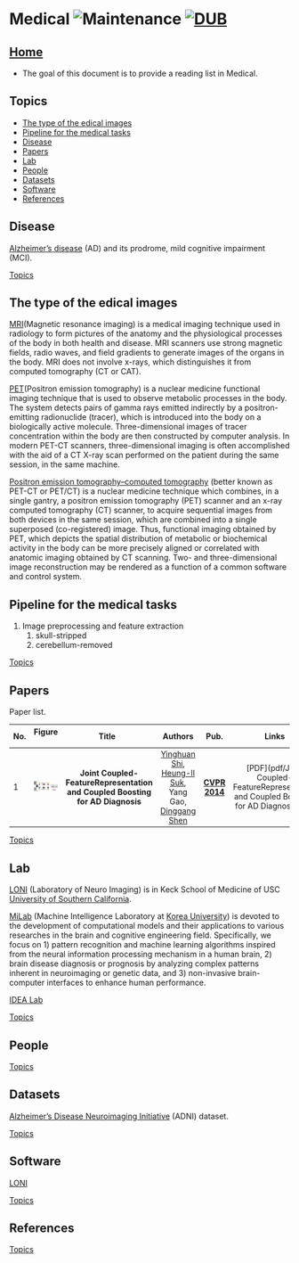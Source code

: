 # Medical ![Maintenance](https://img.shields.io/maintenance/yes/2017.svg) [![DUB](https://img.shields.io/dub/l/vibe-d.svg)](LICENSE)
## [Home](../../README.md)
- The goal of this document is to provide a reading list in Medical.


## Topics
- [The type of the edical images](#the-type-of-the-edical-images)
- [Pipeline for the medical tasks](#pipeline-for-the-medical-tasks)
- [Disease](#disease)
- [Papers](#papers)
- [Lab](#lab)
- [People](#people)
- [Datasets](#datasets)
- [Software](#software)
- [References](#references) 

## Disease
 [Alzheimer’s disease](https://en.wikipedia.org/wiki/Alzheimer%27s_disease) (AD) and its prodrome, mild cognitive impairment (MCI).

[Topics](#topics)

## The type of the edical images
[MRI](https://en.wikipedia.org/wiki/Magnetic_resonance_imaging)(Magnetic resonance imaging)
is a medical imaging technique used in radiology to form pictures of the anatomy and the physiological processes of the body in both health and disease. MRI scanners use strong magnetic fields, radio waves, and field gradients to generate images of the organs in the body. MRI does not involve x-rays, which distinguishes it from computed tomography (CT or CAT).

[PET](https://en.wikipedia.org/wiki/Positron_emission_tomography)(Positron emission tomography)
is a nuclear medicine functional imaging technique that is used to observe metabolic processes in the body. The system detects pairs of gamma rays emitted indirectly by a positron-emitting radionuclide (tracer), which is introduced into the body on a biologically active molecule. Three-dimensional images of tracer concentration within the body are then constructed by computer analysis. In modern PET-CT scanners, three-dimensional imaging is often accomplished with the aid of a CT X-ray scan performed on the patient during the same session, in the same machine.

[Positron emission tomography–computed tomography](https://en.wikipedia.org/wiki/PET-CT) (better known as PET-CT or PET/CT) is a nuclear medicine technique which combines, in a single gantry, a positron emission tomography (PET) scanner and an x-ray computed tomography (CT) scanner, to acquire sequential images from both devices in the same session, which are combined into a single superposed (co-registered) image. Thus, functional imaging obtained by PET, which depicts the spatial distribution of metabolic or biochemical activity in the body can be more precisely aligned or correlated with anatomic imaging obtained by CT scanning. Two- and three-dimensional image reconstruction may be rendered as a function of a common software and control system.

## Pipeline for the medical tasks
<ol>
<li>Image preprocessing and feature extraction
	<ol>
		<li>skull-stripped </li>
		<li>cerebellum-removed</li>
	</ol>
</li>
</ol>

[Topics](#topics)

## Papers
Paper list.

|No.  |Figure   |Title   |Authors  |Pub.  |Links|Datasets|
|-----|:-----:|:-----:|:-----:|:-----:|:---:|:---:|
|1|![Smile](paper_image/shiyinghuang2014cvpr.png)|__Joint Coupled-FeatureRepresentation and Coupled Boosting for AD Diagnosis__|[Yinghuan Shi](https://cs.nju.edu.cn/shiyh/), [Heung-Il Suk](https://www.ku-milab.org/people), Yang Gao, [Dinggang Shen](https://www.unc.edu/~dgshen/) |__[CVPR 2014](http://www.cvpapers.com/cvpr2014.html)__|[PDF](pdf/Joint Coupled-FeatureRepresentation and Coupled Boosting for AD Diagnosis.pdf) <br/> | ADNI|

[Topics](#topics)

## Lab
[LONI](http://loni.usc.edu/) (Laboratory of Neuro Imaging) is in Keck School of Medicine of USC 
[University of Southern California](https://www.usc.edu/).

[MiLab](https://www.ku-milab.org/) (Machine Intelligence Laboratory at [Korea University](https://www.korea.edu/)) is devoted to the development of computational models and their applications to various researches in the brain and cognitive engineering field. Specifically, we focus on 1) pattern recognition and machine learning algorithms inspired from the neural information processing mechanism in a human brain, 2) brain disease diagnosis or prognosis by analyzing complex patterns inherent in neuroimaging or genetic data, and 3) non-invasive brain-computer interfaces to enhance human performance.

[IDEA Lab](http://www.med.unc.edu/bric/ideagroup/core-labs/idea-research-lab)

[Topics](#topics)

## People

[Topics](#topics)

## Datasets
[Alzheimer’s Disease Neuroimaging Initiative](http://adni.loni.usc.edu/) (ADNI) dataset.

[Topics](#topics)

## Software
[LONI](http://loni.usc.edu/Software/)

[Topics](#topics)

## References

[Topics](#topics)

